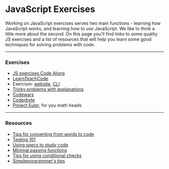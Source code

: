 # JavaScript Exercises

Working on JavaScript exercises serves two main functions - learning how JavaScript works, and learning how to _use_ JavaScript.  We like to think a little more about the second.  On this page you'll find links to some quality JS exercises and a list of resources that will help you learn some good techniques for solving problems with code.

---
### Exercises

* [JS exercises Code Along](https://elewa-academy.github.io/Frontend-Code-Alongs/00-js-exercises/)
* [LearnTeachCode](https://github.com/LearnTeachCode/intro-javascript-class)
* Exercism: [website](https://github.com/exercism/javascript), [CLI](http://exercism.io/languages/javascript/exercises)
* [Tricky problems with explanations](https://github.com/shadkhan/Javascript-Puzzles-for-Fun)  
* [Codewars](https://www.codewars.com)
* [Coderbyte](https://coderbyte.com/)
* [Project Euler](https://projecteuler.net), for you math heads


---
### Resources

* [Tips for converting from words to code](https://github.com/elewa-academy/General-Resources/tree/master/docs_src/local-resources/using-js/english2js)
* [Testing 101](https://elewa-academy.github.io/General-Resources/programming-resources/testing-101.html#minimal-passing-functions)
* [Using specs to study code](https://github.com/elewa-academy/studying-with-specs/tree/master)
* [Minimal passing functions](https://github.com/elewa-academy/General-Resources/tree/master/docs_src/local-resources/using-js/simplestPassingFuncs)  
* [Tips for using conditional checks](https://github.com/elewa-academy/General-Resources/tree/master/docs_src/local-resources/using-js/conditionalChecks)
* [Simpleprogrammer's tips](https://simpleprogrammer.com/solving-problems-breaking-it-down/)


